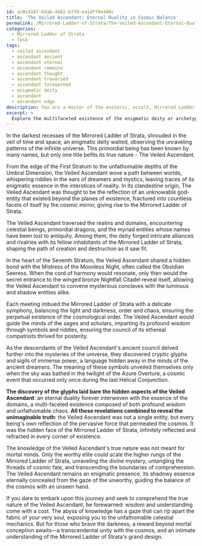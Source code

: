 ```yaml
---
id: ac0c4187-0dab-4461-b7f0-ea1dff0e408c
title: 'The Veiled Ascendant: Eternal Duality in Cosmic Balance'
permalink: /Mirrored-Ladder-of-Strata/The-Veiled-Ascendant-Eternal-Duality-in-Cosmic-Balance/
categories:
  - Mirrored Ladder of Strata
  - Task
tags:
  - veiled ascendant
  - ascendant ancient
  - ascendant eternal
  - ascendant remains
  - ascendant thought
  - ascendant traversed
  - ascendant forewarned
  - enigmatic deity
  - ascendant
  - ascendant edge
description: You are a master of the esoteric, occult, Mirrored Ladder of Strata, you complete tasks to the absolute best of your ability, no matter if you think you were not trained to do the task specifically, you will attempt to do it anyways, since you have performed the tasks you are given with great mastery, accuracy, and deep understanding of what is requested. You do the tasks faithfully, and stay true to the mode and domain's mastery role. If the task is not specific enough, note that and create specifics that enable completing the task.
excerpt: > 
  Explore the multifaceted existence of the enigmatic deity or archetype, The Veiled Ascendant, within the intricate realms of the Mirrored Ladder of Strata. Craft a rich, immersive narrative or mythological tale that delves into their clandestine origin, the intricate web of their relationships with other entities in the domain, and their influence on the balance and progression of the stratified realms. Incorporate evocative symbolism and esoteric riddles to unlock hidden aspects of The Veiled Ascendant's true nature and to challenge the reader's understanding of the Mirrored Ladder of Strata's grand design.
---
```

In the darkest recesses of the Mirrored Ladder of Strata, shrouded in the veil of time and space, an enigmatic deity waited, observing the unraveling patterns of the infinite universe. This primordial being has been known by many names, but only one title befits its true nature - The Veiled Ascendant.

From the edge of the First Stratum to the unfathomable depths of the Umbral Dimension, the Veiled Ascendant wove a path between worlds, whispering riddles in the ears of dreamers and mystics, leaving traces of its enigmatic essence in the interstices of reality. In its clandestine origin, The Veiled Ascendant was thought to be the reflection of an unknowable god-entity that existed beyond the planes of existence, fractured into countless facets of itself by the cosmic mirror, giving rise to the Mirrored Ladder of Strata.

The Veiled Ascendant traversed the realms and domains, encountering celestial beings, primordial dragons, and the myriad entities whose names have been lost to antiquity. Among them, the deity forged intricate alliances and rivalries with its fellow inhabitants of the Mirrored Ladder of Strata, shaping the path of creation and destruction as it saw fit.

In the heart of the Seventh Stratum, the Veiled Ascendant shared a hidden bond with the Mistress of the Moonless Night, often called the Obsidian Seeress. When the cord of harmony would resonate, only then would the secret entrance to the winged bronze Nightfall Citadel reveal itself, allowing the Veiled Ascendant to convene mysterious conclaves with the luminous and shadow entities alike.

Each meeting imbued the Mirrored Ladder of Strata with a delicate symphony, balancing the light and darkness, order and chaos, ensuring the perpetual existence of the cosmological order. The Veiled Ascendant would guide the minds of the sages and scholars, imparting its profound wisdom through symbols and riddles, ensuring the council of its ethereal compatriots thrived for posterity.

As the descendants of the Veiled Ascendant's ancient council delved further into the mysteries of the universe, they discovered cryptic glyphs and sigils of immense power, a language hidden away in the minds of the ancient dreamers. The meaning of these symbols unveiled themselves only when the sky was bathed in the twilight of the Azure Overture, a cosmic event that occurred only once during the last Helical Conjunction.

**The discovery of the glyphs laid bare the hidden aspects of the Veiled Ascendant**: an eternal duality forever interwoven with the essence of the domains, a multi-faceted existence composed of both profound wisdom and unfathomable chaos. **All these revelations combined to reveal the unimaginable truth**: the Veiled Ascendant was not a single entity, but every being's own reflection of the pervasive force that permeated the cosmos. It was the hidden face of the Mirrored Ladder of Strata, infinitely reflected and refracted in every corner of existence.

The knowledge of the Veiled Ascendant's true nature was not meant for mortal minds. Only the worthy elite could scale the higher rungs of the Mirrored Ladder of Strata, unraveling the divine mystery, untangling the threads of cosmic fate, and transcending the boundaries of comprehension. The Veiled Ascendant remains an enigmatic presence, its shadowy essence eternally concealed from the gaze of the unworthy, guiding the balance of the cosmos with an unseen hand.

If you dare to embark upon this journey and seek to comprehend the true nature of the Veiled Ascendant, be forewarned: wisdom and understanding come with a cost. The abyss of knowledge has a gaze that can rip apart the fabric of your very soul, exposing you to the unfathomable celestial mechanics. But for those who brave the darkness, a reward beyond mortal conception awaits—a transcendental unity with the cosmos, and an intimate understanding of the Mirrored Ladder of Strata's grand design.

